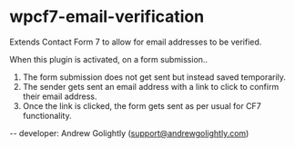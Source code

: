 wpcf7-email-verification
========================

Extends Contact Form 7 to allow for email addresses to be verified.

When this plugin is activated, on a form submission..

1) The form submission does not get sent but instead saved temporarily.
2) The sender gets sent an email address with a link to click to confirm their email address.
2) Once the link is clicked, the form gets sent as per usual for CF7 functionality.

-- developer: Andrew Golightly (support@andrewgolightly.com)